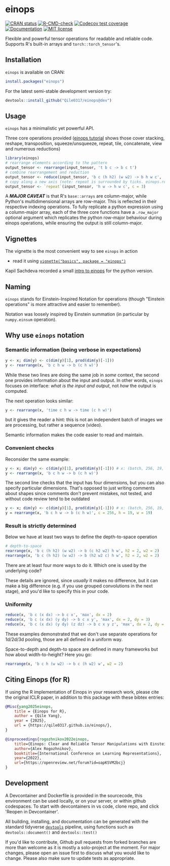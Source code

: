 # einops

<!-- badges: start -->
[![CRAN status](https://www.r-pkg.org/badges/version/einops)](https://CRAN.R-project.org/package=einops)
[![R-CMD-check](https://github.com/Qile0317/einops/actions/workflows/R-CMD-check.yaml/badge.svg)](https://github.com/Qile0317/einops/actions/workflows/R-CMD-check.yaml)
[![Codecov test coverage](https://codecov.io/gh/Qile0317/einops/graph/badge.svg)](https://app.codecov.io/gh/Qile0317/einops)
[![Documentation](https://img.shields.io/badge/docs-stable-blue.svg)](https://qile0317.github.io/einops/)
[![MIT license](https://img.shields.io/badge/license-MIT-green.svg)](https://github.com/Qile0317/einops/blob/main/LICENSE.md)
<!-- badges: end -->

Flexible and powerful tensor operations for readable and reliable code. <br />
Supports R's built-in arrays and `torch::torch_tensor`'s.

## Installation

`einops` is available on CRAN:

```R
install.packages("einops")
```

For the latest semi-stable development version try:

```R
devtools::install_github("Qile0317/einops@dev")
```

## Usage

`einops` has a minimalistic yet powerful API.

Three core operations provided ([einops tutorial](https://qile0317.github.io/einops/articles/basics.html)
shows those cover stacking, reshape, transposition, squeeze/unsqueeze, repeat, tile, concatenate, view and numerous reductions)

``` r
library(einops)
# rearrange elements according to the pattern
output_tensor <- rearrange(input_tensor, 't b c -> b c t')
# combine rearrangement and reduction
output_tensor <- reduce(input_tensor, 'b c (h h2) (w w2) -> b h w c', 'mean', h2 = 2, w2 = 2)
# copy along a new axis (note: repeat is surrounded by ticks. einops.repeat() works too)
output_tensor <- `repeat`(input_tensor, 'h w -> h w c', c = 3)
```

A ***MAJOR CAVEAT*** is that R's `base::arrays` are column-major, while Python's multidimensional arrays are row-major. This is reflected in their respective indexing operations. To fully replicate a python expression using a column-major array, each of the three core functions have a `.row_major` optional argument which replicates the python row-major behaviour during einops operations, while ensuring the output is still column-major.

## Vignettes

The vignette is the most convenient way to see `einops` in action

- read it using [`vignette("basics", package = "einops")`](https://qile0317.github.io/einops/articles/basics.html)

Kapil Sachdeva recorded a small [intro to einops](https://www.youtube.com/watch?v=xGy75Pjsqzo) for the python version.

## Naming

`einops` stands for Einstein-Inspired Notation for operations 
(though "Einstein operations" is more attractive and easier to remember).

Notation was loosely inspired by Einstein summation (in particular by `numpy.einsum` operation).

## Why use `einops` notation

### Semantic information (being verbose in expectations)

```R
y <- x; dim(y) <- c(dim(y)[1], prod(dim(y)[-1]))
y <- rearrange(x, 'b c h w -> b (c h w)')
```

While these two lines are doing the same job in *some* context,
the second one provides information about the input and output.
In other words, `einops` focuses on interface: *what is the input and output*, not *how* the output is computed.

The next operation looks similar:

```R
y <- rearrange(x, 'time c h w -> time (c h w)')
```

but it gives the reader a hint:
this is not an independent batch of images we are processing,
but rather a sequence (video).

Semantic information makes the code easier to read and maintain.

### Convenient checks

Reconsider the same example:

```R
y <- x; dim(y) <- c(dim(y)[1], prod(dim(y)[-1])) # x: (batch, 256, 19, 19)
y <- rearrange(x, 'b c h w -> b (c h w)')
```

The second line checks that the input has four dimensions,
but you can also specify particular dimensions.
That's opposed to just writing comments about shapes since comments don't prevent mistakes,
not tested, and without code review tend to be outdated

```R
y <- x; dim(y) <- c(dim(y)[1], prod(dim(y)[-1])) # x: (batch, 256, 19, 19)
y = rearrange(x, 'b c h w -> b (c h w)', c = 256, h = 19, w = 19)
```

### Result is strictly determined

Below we have at least two ways to define the depth-to-space operation

```R
# depth-to-space
rearrange(x, 'b c (h h2) (w w2) -> b (c h2 w2) h w', h2 = 2, w2 = 2)
rearrange(x, 'b c (h h2) (w w2) -> b (h2 w2 c) h w', h2 = 2, w2 = 2)
```

There are at least four more ways to do it. Which one is used by the underlying code?

These details are ignored, since *usually* it makes no difference,
but it can make a big difference (e.g. if you use grouped convolutions in the next stage),
and you'd like to specify this in your code.

### Uniformity

```R
reduce(x, 'b c (x dx) -> b c x', 'max', dx = 2)
reduce(x, 'b c (x dx) (y dy) -> b c x y', 'max', dx = 2, dy = 3)
reduce(x, 'b c (x dx) (y dy) (z dz) -> b c x y z', 'max', dx = 2, dy = 3, dz = 4)
```

These examples demonstrated that we don't use separate operations for 1d/2d/3d pooling,
those are all defined in a uniform way.

Space-to-depth and depth-to space are defined in many frameworks but how about width-to-height? Here you go:

```R
rearrange(x, 'b c h (w w2) -> b c (h w2) w', w2 = 2)
```

## Citing Einops (for R)

If using the R implementation of Einops in your research work, please cite the original ICLR paper, in addition to this package with these bibtex entries:

```bibtex
@Misc{yang2025einops,
    title = {Einops for R},
    author = {Qile Yang},
    year = {2025},
    url = {https://qile0317.github.io/einops/},
}

@inproceedings{rogozhnikov2022einops,
    title={Einops: Clear and Reliable Tensor Manipulations with Einstein-like Notation},
    author={Alex Rogozhnikov},
    booktitle={International Conference on Learning Representations},
    year={2022},
    url={https://openreview.net/forum?id=oapKSVM2bcj}
}
```

## Development

A Devcontainer and Dockerfile is provided in the sourcecode, this environment can be used locally, or on your server, or within github codespaces. To start with devcontainers in vs code, clone repo, and click 'Reopen in Devcontainer'.

All building, installing, and documentation can be generated with the standard tidyverse [`devtools`](https://devtools.r-lib.org/) pipeline, using functions such as `devtools::document()` and `devtools::test()` 

If you'd like to contribute, Github pull requests from forked branches are more than welcome as it is mostly a solo-project at the moment. For major changes, please open an issue first to discuss what you would like to change. Please also make sure to update tests as appropriate.
